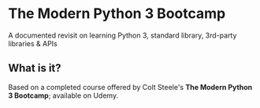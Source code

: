 # The Modern Python 3 Bootcamp
A documented revisit on learning Python 3, standard library, 3rd-party libraries & APIs

## What is it?
Based on a completed course offered by Colt Steele's <b>The Modern Python 3 Bootcamp</b>; available on Udemy.
